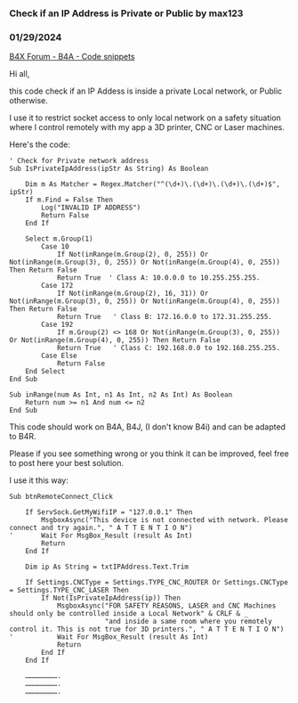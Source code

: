 ### Check if an IP Address is Private or Public by max123
### 01/29/2024
[B4X Forum - B4A - Code snippets](https://www.b4x.com/android/forum/threads/144370/)

Hi all,  
  
this code check if an IP Addess is inside a private Local network, or Public otherwise.  
  
I use it to restrict socket access to only local network on a safety situation where I control remotely with my app a 3D printer, CNC or Laser machines.  
  
Here's the code:  

```B4X
' Check for Private network address  
Sub IsPrivateIpAddress(ipStr As String) As Boolean  
  
    Dim m As Matcher = Regex.Matcher("^(\d+)\.(\d+)\.(\d+)\.(\d+)$", ipStr)  
    If m.Find = False Then  
        Log("INVALID IP ADDRESS")  
        Return False  
    End If  
  
    Select m.Group(1)  
        Case 10  
            If Not(inRange(m.Group(2), 0, 255)) Or Not(inRange(m.Group(3), 0, 255)) Or Not(inRange(m.Group(4), 0, 255)) Then Return False  
            Return True  ' Class A: 10.0.0.0 to 10.255.255.255.  
        Case 172  
            If Not(inRange(m.Group(2), 16, 31)) Or Not(inRange(m.Group(3), 0, 255)) Or Not(inRange(m.Group(4), 0, 255)) Then Return False  
            Return True   ' Class B: 172.16.0.0 to 172.31.255.255.  
        Case 192  
            If m.Group(2) <> 168 Or Not(inRange(m.Group(3), 0, 255)) Or Not(inRange(m.Group(4), 0, 255)) Then Return False  
            Return True   ' Class C: 192.168.0.0 to 192.168.255.255.  
        Case Else  
            Return False  
    End Select  
End Sub  
  
Sub inRange(num As Int, n1 As Int, n2 As Int) As Boolean  
    Return num >= n1 And num <= n2  
End Sub
```

  
  
This code should work on B4A, B4J, (I don't know B4i) and can be adapted to B4R.  
  
Please if you see something wrong or you think it can be improved, feel free to post here your best solution.  
  
I use it this way:  

```B4X
Sub btnRemoteConnect_Click  
   
    If ServSock.GetMyWifiIP = "127.0.0.1" Then  
        MsgboxAsync("This device is not connected with network. Please connect and try again.", " A T T E N T I O N")  
'       Wait For MsgBox_Result (result As Int)  
        Return  
    End If  
   
    Dim ip As String = txtIPAddress.Text.Trim  
   
    If Settings.CNCType = Settings.TYPE_CNC_ROUTER Or Settings.CNCType = Settings.TYPE_CNC_LASER Then  
        If Not(IsPrivateIpAddress(ip)) Then  
            MsgboxAsync("FOR SAFETY REASONS, LASER and CNC Machines should only be controlled inside a Local Network" & CRLF & _  
                        "and inside a same room where you remotely control it. This is not true for 3D printers.", " A T T E N T I O N")  
'           Wait For MsgBox_Result (result As Int)  
            Return  
        End If  
    End If  
   
    …………………….  
    …………………….  
    …………………….
```